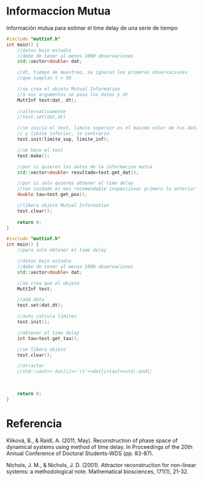 # Informaccion Mutua
Información mutua para estimar el time delay de una serie de tiempo

```cpp
#include "muttinf.h"
int main() {
    //datos bajo estudio
    //debe de tener al menos 1000 observaciones
    std::vector<double> dat; 

    //dt, tiempo de muestreo, se ignoran los primeras observaciones 
    //que cumplan t < 50   

    //se crea el objeto Mutual Information
    //a sus argumentos se pasa los datos y dt
    MuttInf test(dat, dt);
    
    //alternativamente
    //test.set(dat,dt)     

    //se inicia el test, limite superior es el maximo valor de tus datos
    // y limite inferior, lo contrario.
    test.init(limite_sup, limite_inf);

    //se hace el test
    test.make();

    //por si quieres los datos de la informacion mutua
    std::vector<double> resultado=test.get_dat();

    //por si solo quieres obtener el time delay
    //ten cuidado es mas recomendable inspeccionar primero lo anterior
    double tau=test.get_pos();

    //libera objeto Mutual Information
    test.clear();
    
    return 0;
}
```

```cpp
#include "muttinf.h"
int main() {
    //para solo obtener el time delay

    //datos bajo estudio
    //debe de tener al menos 1000 observaciones 
    std::vector<double> dat; 

    //se crea que el objeto
    MuttInf test;

    //add data
    test.set(dat,dt);

    //auto calcula limites
    test.init();

    //obtener el time delay
    int tau=test.get_tau();

    //se libera objeto
    test.clear();

    //atractor
    //std::cout<< dat[i]<<'\t'<<dat[i+tau]<<std::endl;

    
    
    return 0;
}
```

# Referencia
Kliková, B., & Raidl, A. (2011, May). Reconstruction of phase space of dynamical systems using method of time delay. In Proceedings of the 20th Annual Conference of Doctoral Students-WDS (pp. 83-87).

Nichols, J. M., & Nichols, J. D. (2001). Attractor reconstruction for non-linear systems: a methodological note. Mathematical biosciences, 171(1), 21-32.